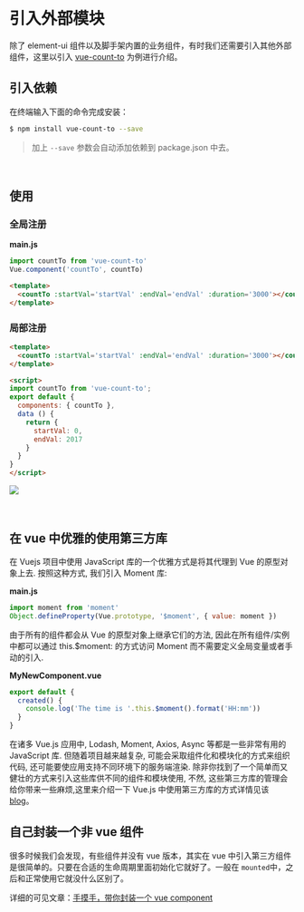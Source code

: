 # 引入外部模块

除了 element-ui 组件以及脚手架内置的业务组件，有时我们还需要引入其他外部组件，这里以引入 [vue-count-to](https://github.com/PAXFE/vue-countTo) 为例进行介绍。

## 引入依赖

在终端输入下面的命令完成安装：

```bash
$ npm install vue-count-to --save
```

> 加上 `--save` 参数会自动添加依赖到 package.json 中去。

<br/>

## 使用

### 全局注册

**main.js**

```js
import countTo from 'vue-count-to'
Vue.component('countTo', countTo)
```

```html
<template>
  <countTo :startVal='startVal' :endVal='endVal' :duration='3000'></countTo>
</template>
```

### 局部注册

```html
<template>
  <countTo :startVal='startVal' :endVal='endVal' :duration='3000'></countTo>
</template>

<script>
import countTo from 'vue-count-to';
export default {
  components: { countTo },
  data () {
    return {
      startVal: 0,
      endVal: 2017
    }
  }
}
</script>
```

![](https://wpimg.wallstcn.com/8b95fac0-6691-4ad6-ba6c-e5d84527da06.gif)

<br/>

## 在 vue 中优雅的使用第三方库

在 Vuejs 项目中使用 JavaScript 库的一个优雅方式是将其代理到 Vue 的原型对象上去. 按照这种方式, 我们引入 Moment 库:

**main.js**

```js
import moment from 'moment'
Object.defineProperty(Vue.prototype, '$moment', { value: moment })
```

由于所有的组件都会从 Vue 的原型对象上继承它们的方法, 因此在所有组件/实例中都可以通过 this.$moment: 的方式访问 Moment 而不需要定义全局变量或者手动的引入.

**MyNewComponent.vue**

```js
export default {
  created() {
    console.log('The time is '.this.$moment().format('HH:mm'))
  }
}
```

在诸多 Vue.js 应用中, Lodash, Moment, Axios, Async 等都是一些非常有用的 JavaScript 库. 但随着项目越来越复杂, 可能会采取组件化和模块化的方式来组织代码, 还可能要使应用支持不同环境下的服务端渲染. 除非你找到了一个简单而又健壮的方式来引入这些库供不同的组件和模块使用, 不然, 这些第三方库的管理会给你带来一些麻烦,这里来介绍一下 Vue.js 中使用第三方库的方式详情见该 [blog](https://github.com/dwqs/blog/issues/51)。

## 自己封装一个非 vue 组件

很多时候我们会发现，有些组件并没有 vue 版本，其实在 vue 中引入第三方组件是很简单的。只要在合适的生命周期里面初始化它就好了。一般在 `mounted`中，之后和正常使用它就没什么区别了。

详细的可见文章：[手摸手，带你封装一个 vue component](https://segmentfault.com/a/1190000009090836)
